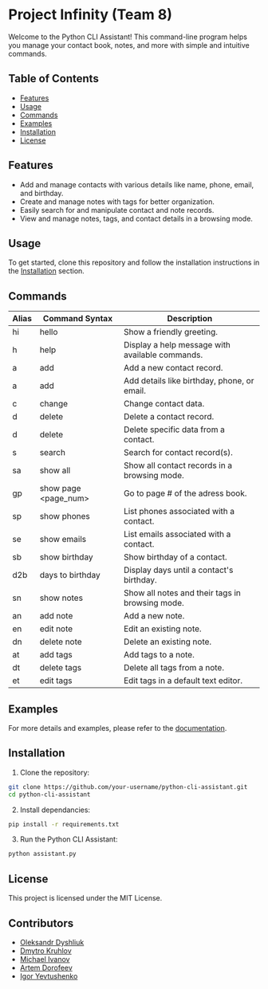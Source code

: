 # Project Infinity (Team 8)

Welcome to the Python CLI Assistant! This command-line program helps you manage your contact book, notes, and more with simple and intuitive commands.

## Table of Contents
- [Features](#features)
- [Usage](#usage)
- [Commands](#commands)
- [Examples](#examples)
- [Installation](#installation)
- [License](#license)

## Features
- Add and manage contacts with various details like name, phone, email, and birthday.
- Create and manage notes with tags for better organization.
- Easily search for and manipulate contact and note records.
- View and manage notes, tags, and contact details in a browsing mode.

## Usage
To get started, clone this repository and follow the installation instructions in the [Installation](#installation) section.

## Commands

| Alias | Command Syntax          | Description                                     |
|-------|-------------------------|-------------------------------------------------|
| hi    | hello                   | Show a friendly greeting.                       |
| h     | help                    | Display a help message with available commands. |
| a     | add <name>              | Add a new contact record.                       |
| a     | add <name> <data>       | Add details like birthday, phone, or email.     |
| c     | change <name> <data>    | Change contact data.                            |
| d     | delete <name>           | Delete a contact record.                        |
| d     | delete <name>  <data>   | Delete specific data from a contact.            |
| s     | search <name>           | Search for contact record(s).                   |
| sa    | show all                | Show all contact records in a browsing mode.    |
| gp    | show page <page_num>    | Go to page # of the adress book.                |
| sp    | show phones <name>      | List phones associated with a contact.          |
| se    | show emails <name>      | List emails associated with a contact.          |
| sb    | show birthday <name>    | Show birthday of a contact.                     |
| d2b   | days to birthday <name> | Display days until a contact's birthday.        |
| sn    | show notes              | Show all notes and their tags in browsing mode. |
| an    | add note <name>         | Add a new note.                                 |
| en    | edit note <name>        | Edit an existing note.                          |
| dn    | delete note <name>      | Delete an existing note.                        |
| at    | add tags <name>         | Add tags to a note.                             |
| dt    | delete tags <name>      | Delete all tags from a note.                    |
| et    | edit tags <name>        | Edit tags in a default text editor.             |

## Examples

For more details and examples, please refer to the [documentation](./Documentation/).

## Installation

1. Clone the repository:
 ```bash
git clone https://github.com/your-username/python-cli-assistant.git
cd python-cli-assistant
```
2. Install dependancies:

```bash
pip install -r requirements.txt
```

3. Run the Python CLI Assistant:

```bash
python assistant.py
```

## License

This project is licensed under the MIT License.

## Contributors
- [Oleksandr Dyshliuk](https://github.com/Dishalex)
- [Dmytro Kruhlov](https://github.com/Dmytro-Kruhlov)
- [Michael Ivanov](https://github.com/MikeIV2007)
- [Artem Dorofeev](https://github.com/artem-dorofeev)
- [Igor Yevtushenko](https://github.com/II-777)
